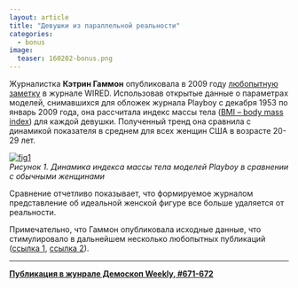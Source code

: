 ```yaml
---
layout: article
title: "Девушки из параллельной реальности"
categories: 
  - bonus
image:
  teaser: 160202-bonus.png
---
```


Журналистка **Кэтрин Гаммон** опубликовала в 2009 году [любопытную заметку][post] в журнале WIRED. Использовав открытые данные о параметрах моделей, снимавшихся для обложек журнала Playboy с декабря 1953 по январь 2009 года, она рассчитала индекс массы тела ([BMI – body mass index][bmi]) для каждой девушки. Полученный тренд она сравнила с динамикой показателя в среднем для всех женщин США в возрасте 20-29 лет.

[![fig1][f1]][f1]   
*Рисунок 1.  Динамика индекса массы тела моделей Playboy в сравнении с обычными женщинами*

Сравнение отчетливо показывает, что формируемое журналом представление об идеальной женской фигуре все больше удаляется от реальности.

Примечательно, что Гаммон опубликовала исходные данные, что стимулировало в дальнейшем несколько любопытных публикаций ([ссылка 1][link1], [ссылка 2][link2]).

[f1]: /dem-digest/images/2016/671-fig-bonus.png

[post]: http://archive.wired.com/special_multimedia/2009/st_infoporn_1702
[bmi]: https://en.wikipedia.org/wiki/Body_mass_index
[link1]: http://habrahabr.ru/post/172043/
[link2]: https://habrahabr.ru/post/251225/


***
**[Публикация в жунрале Демоскоп Weekly, #671-672](http://demoscope.ru/weekly/2016/0671/digest04.php)**